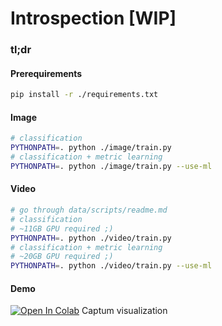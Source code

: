 # Introspection [WIP]

### tl;dr

#### Prerequirements
```bash
pip install -r ./requirements.txt
```

#### Image
```bash
# classification
PYTHONPATH=. python ./image/train.py
# classification + metric learning
PYTHONPATH=. python ./image/train.py --use-ml
```

#### Video
```bash
# go through data/scripts/readme.md
# classification
# ~11GB GPU required ;)
PYTHONPATH=. python ./video/train.py
# classification + metric learning
# ~20GB GPU required ;)
PYTHONPATH=. python ./video/train.py --use-ml
```

#### Demo

[![Open In Colab](https://colab.research.google.com/assets/colab-badge.svg)](https://colab.research.google.com/drive/1RE-592Tp4xjAOaxrMOI8EdmjzWEOxPOI?usp=sharing) Captum visualization